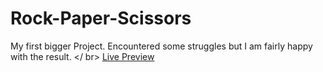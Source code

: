 # Rock-Paper-Scissors
My first bigger Project. Encountered some struggles but I am fairly happy with the result. </ br>
<a href="https://rawcdn.githack.com/FalkoKa/Rock-Paper-Scissors/01b8088ed638d7e81a75e5edc8ab3c7525ad2c6c/index.html">Live Preview</a>

